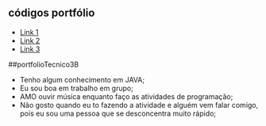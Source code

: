 ## códigos portfólio
* [Link 1](BancoDeDados/hospital/) 
* [Link 2](DesenvolvimentoDeSistemas/)
* [Link 3](ProgramacaoDeApp/)

##portfolioTecnico3B
- Tenho algum conhecimento em JAVA; 
- Eu sou boa em trabalho em grupo; 
- AMO ouvir música enquanto faço as atividades de programação;
- Não gosto quando eu to fazendo a atividade e alguém vem falar comigo, pois eu sou uma pessoa que se desconcentra muito rápido;

